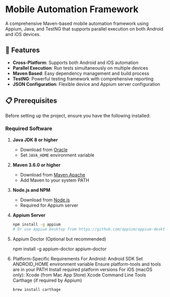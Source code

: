 # Mobile Automation Framework

A comprehensive Maven-based mobile automation framework using Appium, Java, and TestNG that supports parallel execution on both Android and iOS devices.

## 🚀 Features

- **Cross-Platform**: Supports both Android and iOS automation
- **Parallel Execution**: Run tests simultaneously on multiple devices
- **Maven Based**: Easy dependency management and build process
- **TestNG**: Powerful testing framework with comprehensive reporting
- **JSON Configuration**: Flexible device and Appium server configuration

## 📋 Prerequisites

Before setting up the project, ensure you have the following installed:

### Required Software
1. **Java JDK 8 or higher**
    - Download from [Oracle](https://www.oracle.com/java/technologies/javase-downloads.html)
    - Set `JAVA_HOME` environment variable

2. **Maven 3.6.0 or higher**
    - Download from [Maven Apache](https://maven.apache.org/download.cgi)
    - Add Maven to your system PATH

3. **Node.js and NPM**
    - Download from [Node.js](https://nodejs.org/)
    - Required for Appium server

4. **Appium Server**
   ```bash
   npm install -g appium
   # Or use Appium Desktop from https://github.com/appium/appium-desktop
   
5. Appium Doctor (Optional but recommended)
   
   npm install -g appium-doctor
   appium-doctor
   
6. Platform-Specific Requirements
      For Android:
      Android SDK
       Set ANDROID_HOME environment variable
       Ensure platform-tools and tools are in your PATH
       Install required platform versions
     For iOS (macOS only):
       Xcode (from Mac App Store)
       Xcode Command Line Tools
       Carthage (if required by Appium)
    ```bash
    brew install carthage
